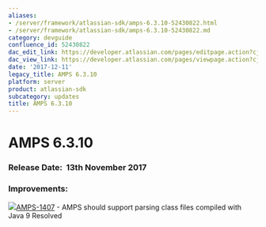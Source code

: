 ```yaml
---
aliases:
- /server/framework/atlassian-sdk/amps-6.3.10-52430822.html
- /server/framework/atlassian-sdk/amps-6.3.10-52430822.md
category: devguide
confluence_id: 52430822
dac_edit_link: https://developer.atlassian.com/pages/editpage.action?cjm=wozere&pageId=52430822
dac_view_link: https://developer.atlassian.com/pages/viewpage.action?cjm=wozere&pageId=52430822
date: '2017-12-11'
legacy_title: AMPS 6.3.10
platform: server
product: atlassian-sdk
subcategory: updates
title: AMPS 6.3.10
---
```

# AMPS 6.3.10

### Release Date:  13th November 2017

### Improvements:

<a href="https://ecosystem.atlassian.net/browse/AMPS-1407?src=confmacro" class="jira-issue-key"><img src="https://ecosystem.atlassian.net/secure/viewavatar?size=xsmall&amp;avatarId=15311&amp;avatarType=issuetype" class="icon" />AMPS-1407</a> - AMPS should support parsing class files compiled with Java 9 Resolved





























































































































































